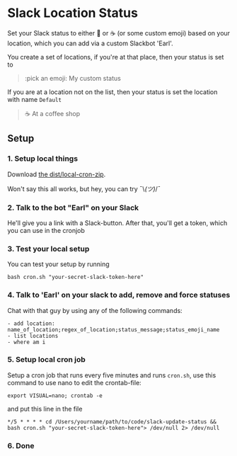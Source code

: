 # Slack Location Status

Set your Slack status to either :house_with_garden: or :coffee: (or some custom emoji) based on your location, which you can add via a custom Slackbot 'Earl'.

You create a set of locations, if you're at that place, then your status is set to

> :pick an emoji: My custom status

If you are at a location not on the list, then your status is set the location with name `Default`

> :coffee: At a coffee shop


## Setup

### 1. Setup local things
Download [the dist/local-cron-zip](https://github.com/mantebridts/slack-update-status/blob/master/dist/cron-1.0.1-osx.tar.gz).

Won't say this all works, but hey, you can try ¯\\_(ツ)_/¯

### 2. Talk to the bot "Earl" on your Slack
He'll give you a link with a Slack-button. After that, you'll get a token, which you can use in the cronjob

### 3. Test your local setup
You can test your setup by running
```
bash cron.sh "your-secret-slack-token-here"
```

### 4. Talk to 'Earl' on your slack to add, remove and force statuses
Chat with that guy by using any of the following commands:
```
- add location: name_of_location;regex_of_location;status_message;status_emoji_name
- list locations
- where am i
```

### 5. Setup local cron job

Setup a cron job that runs every five minutes and runs `cron.sh`, use this command to use nano to edit the crontab-file:

```export VISUAL=nano; crontab -e```

and put this line in the file

```
*/5 * * * * cd /Users/yourname/path/to/code/slack-update-status && bash cron.sh "your-secret-slack-token-here"> /dev/null 2> /dev/null
```

### 6. Done